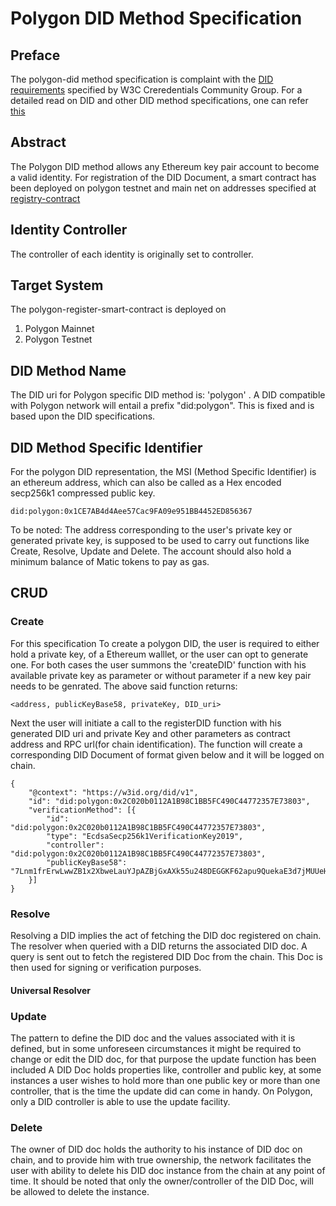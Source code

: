 # Polygon DID Method Specification

## Preface
The polygon-did method specification is complaint with the [DID requirements](https://www.w3.org/TR/did-core/#ref-for-dfn-did-documents-3) specified by W3C Creredentials Community Group. For a detailed read on DID and other DID method specifications, one can refer [this](https://github.com/WebOfTrustInfo/rwot5-boston/blob/master/topics-and-advance-readings/did-primer.md)

## Abstract

The Polygon DID method allows any Ethereum key pair account to become a valid identity. For registration of the DID Document, a smart contract has been deployed on polygon testnet and main net on addresses specified at [registry-contract](https://gitlab.com/polygon-did/polygon-did-registry-contract)

## Identity Controller

The controller of each identity is originally set to controller.

## Target System

The polygon-register-smart-contract is deployed on

1. Polygon Mainnet
2. Polygon Testnet

## DID Method Name

The DID uri for Polygon specific DID method is: 'polygon' .
A DID compatible with Polygon network will entail a prefix "did:polygon". This is fixed and is based upon the DID specifications. 

## DID Method Specific Identifier

For the polygon DID representation, the MSI (Method Specific Identifier) is an ethereum address, which can also be called as a Hex encoded secp256k1 compressed public key. 

```
did:polygon:0x1CE7AB4d4Aee57Cac9FA09e951BB4452ED856367
```
To be noted:
The address corresponding to the user's private key or generated private key, is supposed to be used to carry out functions like Create, Resolve, Update and Delete. The account should also hold a minimum balance of Matic tokens to pay as gas.

## CRUD

### Create

For this specification To create a polygon DID, the user is required to either hold a private key, of a Ethereum walllet, or the user can opt to generate one. For both cases the user summons the 'createDID' function with his available private key as parameter or without parameter if a new key pair needs to be genrated. The above said function returns:

```
<address, publicKeyBase58, privateKey, DID_uri>
```

Next the user will initiate a call to the registerDID function  with his generated DID uri and private Key and other parameters as contract address and RPC url(for chain identification). The function will create a corresponding DID Document of format given below and it will be logged on chain.

```
{
	"@context": "https://w3id.org/did/v1",
	"id": "did:polygon:0x2C020b0112A1B98C1BB5FC490C44772357E73803",
	"verificationMethod": [{
		"id": "did:polygon:0x2C020b0112A1B98C1BB5FC490C44772357E73803",
		"type": "EcdsaSecp256k1VerificationKey2019",
		"controller": "did:polygon:0x2C020b0112A1B98C1BB5FC490C44772357E73803",
		"publicKeyBase58": "7Lnm1frErwLwwZB1x2XbweLauYJpAZBjGxAXk55u248DEGGKF62apu9QuekaE3d7jMUUeHjk2F4sSYqKF3oeQ6b3ZLuMb"
	}]
}
```

### Resolve

Resolving a DID implies the act of fetching the DID doc registered on chain. The resolver when queried with a DID returns the associated DID doc. A query is sent out to fetch the registered DID Doc from the chain. This Doc is then used for signing or verification purposes.

#### Universal Resolver



### Update

The pattern to define the DID doc and the values associated with it is defined, but in some unforeseen circumstances it might be  required to change or edit the DID doc, for that purpose the update function has been included A DID Doc holds properties like, controller and public key, at some instances a user wishes to hold more than one public key or more than one controller, that is the time the update did can come in handy. On Polygon, only a DID controller is able to use the update facility.

### Delete

The owner of DID doc holds the authority to his instance of DID doc on chain, and to provide him with true ownership, the network facilitates the user with ability to delete his DID doc instance from the chain at any point of time. It should be noted that only the owner/controller of the DID Doc, will be allowed to delete the instance.
